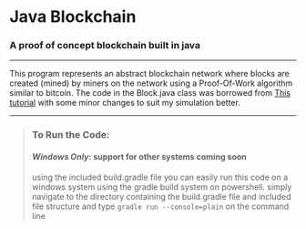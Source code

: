 # Java Blockchain
### A proof of concept blockchain built in java
---
This program represents an abstract blockchain network where blocks are created (mined) by miners on the network using a
Proof-Of-Work algorithm similar to bitcoin.  The code in the Block.java class was borrowed from [This tutorial](https://www.baeldung.com/java-blockchain)
with some minor changes to suit my simulation better.

---
> ### To Run the Code:
> #### *Windows Only*: support for other systems coming soon
> using the included build.gradle file you can easily run this code on a windows system using the gradle build system on powershell.
> simply navigate to the directory containing the build.gradle file and included file structure and type `gradle run --console=plain` on the command line
